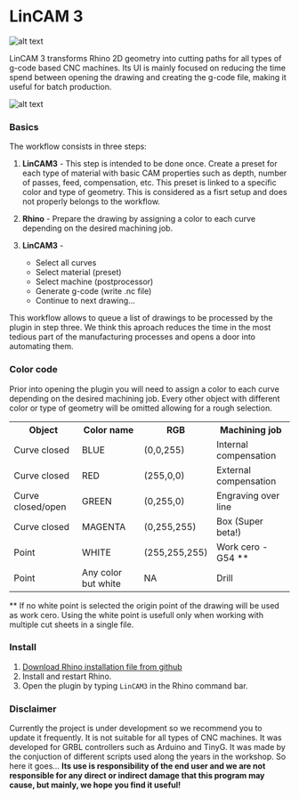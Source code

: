 # LinCAM 3

![alt text](https://raw.githubusercontent.com/dfmdmx/Rhino_LinCAM3/master/res/Icons/Logo/Rhino_LinCAM3_100.png)

LinCAM 3 transforms Rhino 2D geometry into cutting paths for all types of g-code based CNC machines. Its UI is mainly focused on reducing the time spend between opening the drawing and creating the g-code file, making it useful for batch production. 

![alt text](https://raw.githubusercontent.com/dfmdmx/Rhino_LinCAM3/master/screenshots/general_ui_sample.png)

### Basics

The workflow consists in three steps:

1. **LinCAM3** - This step is intended to be done once. Create a preset for each type of material with basic CAM properties such as depth, number of passes, feed, compensation, etc. This preset is linked to a specific color and type of geometry. This is considered as a fisrt setup and does not properly belongs to the workflow.

2. **Rhino** - Prepare the drawing by assigning a color to each curve depending on the desired machining job.

3. **LinCAM3** - 
   - Select all curves 
   - Select material (preset)
   - Select machine (postprocessor)
   - Generate g-code (write .nc file)
   - Continue to next drawing... 

This workflow allows to queue a list of drawings to be processed by the plugin in step three. We think this aproach reduces the time in the most tedious part of the manufacturing processes and opens a door into automating them.

### Color code

Prior into opening the plugin you will need to assign a color to each curve depending on the desired machining job. Every other object with different color or type of geometry will be omitted allowing for a rough selection.

 <table>
 <tbody><tr><th>Object</th><th>Color name</th><th>RGB</th><th>Machining job</th></tr><tr>
 </tr><tr><td>Curve closed</td><td>BLUE</td><td>(0,0,255)</td><td>Internal compensation</td></tr>
 <tr><td>Curve closed</td><td>RED</td><td>(255,0,0)</td><td>External compensation</td></tr>
 <tr><td>Curve closed/open</td><td>GREEN</td><td>(0,255,0)</td><td>Engraving over line</td></tr>
 <tr><td>Curve closed</td><td>MAGENTA</td><td>(0,255,255)</td><td>Box (Super beta!)</td></tr>
 <tr><td>Point</td><td>WHITE</td><td>(255,255,255)</td><td>Work cero - G54 **</td></tr>
 <tr><td>Point</td><td>Any color but white</td><td>NA</td><td>Drill</td></tr>
 </tbody>
 </table>
** If no white point is selected the origin point of the drawing will be used as work cero. Using the white point is usefull only when working with multiple cut sheets in a single file. 

### Install

 1. [Download Rhino installation file from github](https://raw.githubusercontent.com/dfmdmx/Rhino_LinCAM3/LinCAM3.rhi)
 2. Install and restart Rhino.
 3. Open the plugin by typing `LinCAM3` in the Rhino command bar.

### Disclaimer

Currently the project is under development so we recommend you to update it frequently. It is not suitable for all types of CNC machines. It was developed for GRBL controllers such as Arduino and TinyG. It was made by the conjuction of different scripts used along the years in the workshop. So here it goes... **Its use is responsibility of the end user and we are not responsible for any direct or indirect damage that this program may cause, but mainly, we hope you find it useful!**
